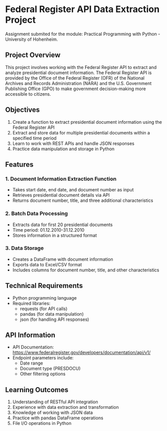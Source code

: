 # Federal Register API Data Extraction Project
Assignment submited for the module: Practical Programming with Python - University of Hohenheim.

## Project Overview
This project involves working with the Federal Register API to extract and analyze presidential document information. The Federal Register API is provided by the Office of the Federal Register (OFR) of the National Archives and Records Administration (NARA) and the U.S. Government Publishing Office (GPO) to make government decision-making more accessible to citizens.

## Objectives
1. Create a function to extract presidential document information using the Federal Register API
2. Extract and store data for multiple presidential documents within a specified time period
3. Learn to work with REST APIs and handle JSON responses
4. Practice data manipulation and storage in Python

## Features
### 1. Document Information Extraction Function
- Takes start date, end date, and document number as input
- Retrieves presidential document details via API
- Returns document number, title, and three additional characteristics

### 2. Batch Data Processing
- Extracts data for first 20 presidential documents
- Time period: 01.12.2010-31.12.2010
- Stores information in a structured format

### 3. Data Storage
- Creates a DataFrame with document information
- Exports data to Excel/CSV format
- Includes columns for document number, title, and other characteristics

## Technical Requirements
- Python programming language
- Required libraries:
  - requests (for API calls)
  - pandas (for data manipulation)
  - json (for handling API responses)

## API Information
- API Documentation: https://www.federalregister.gov/developers/documentation/api/v1/
- Endpoint parameters include:
  - Date range
  - Document type (PRESDOCU)
  - Other filtering options

## Learning Outcomes
1. Understanding of RESTful API integration
2. Experience with data extraction and transformation
3. Knowledge of working with JSON data
4. Practice with pandas DataFrame operations
5. File I/O operations in Python
